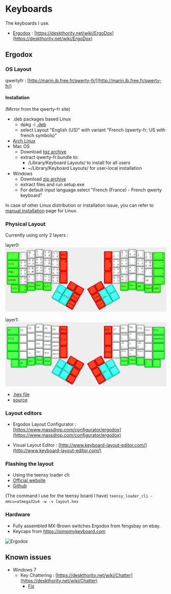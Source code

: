 # Keyboards
The keyboards I use.


- [Ergodox](#ergodox) : [https://deskthority.net/wiki/ErgoDox](https://deskthority.net/wiki/ErgoDox)


## Ergodox

### OS Layout

qwertyfr : [http://marin.jb.free.fr/qwerty-fr/](http://marin.jb.free.fr/qwerty-fr/)

#### Installation

(Mirror from the qwerty-fr site)

- .deb packages based Linux
	- dpkg -i [.deb](./static/xkb-qwerty-fr_0.5_all.deb)
	- select Layout "English (US)" with variant "French (qwerty-fr; US with french symbols)"
- [Arch Linux](https://aur.archlinux.org/packages/xkb-qwerty-fr/)
- Mac OS
	- Download [tgz archive](./static/qwerty-fr_mac.tgz) 
	- extract qwerty-fr.bundle to:
		- /Library/Keyboard Layouts/ to install for all users
		- ~/Library/Keyboard Layouts/ for user-local installation
- Windows
	- Download [zip archive](./static/win-qwerty-fr.zip)
	- extract files and run setup.exe
	- For default input language select "French (France) - French qwerty keyboard"

In case of other Linux distribution or installation issue, you can refer to [manual installation](http://marin.jb.free.fr/qwerty-fr/manual/) page for Linux.

### Physical Layout
Currently using only 2 layers :

layer0:
![layer0](./static/layer0.png "layer0")

layer1:
![layer1](./static/layer1.png "layer1")

- [.hex file](./layout_01.03.2018.hex)
- [source](./layout_01.03.2018)

### Layout editors
- Ergodox Layout Configurator : [https://www.massdrop.com/configurator/ergodox](https://www.massdrop.com/configurator/ergodox)

- Visual Layout Editor : [http://www.keyboard-layout-editor.com/](http://www.keyboard-layout-editor.com/)


### Flashing the layout
- Using the teensy loader cli: 
 - [Official website](https://www.pjrc.com/teensy/loader_cli.html)
 - [Github](https://github.com/PaulStoffregen/teensy_loader_cli)

(The command I use for the teensy board I have)
```teensy_loader_cli -mmcu=atmega32u4 -w -v layout.hex```


### Hardware
- Fully assembled MX-Brown switches Ergodox from fengsbay on ebay.
- Keycaps from https://pimpmykeyboard.com


![Ergodox](./static/ergodox.jpg "Ergodox")

## Known issues
- Windows 7
  - Key Chattering : [https://deskthority.net/wiki/Chatter](https://deskthority.net/wiki/Chatter)
    - [Fix](./issues/win7_key_chattering)